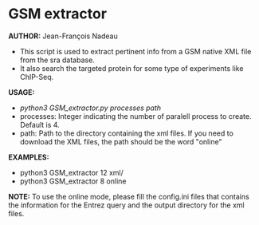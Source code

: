 # GSM extractor<br>
**AUTHOR:** Jean-François Nadeau<br>
  * This script is used to extract pertinent info from a GSM native XML file from the sra database.<br>
  * It also search the targeted protein for some type of experiments like ChIP-Seq.<br>

**USAGE:**<br>
  * *python3 GSM_extractor.py processes path*<br>
  * processes: Integer indicating the number of paralell process to create. Default is 4.<br>
  * path: Path to the directory containing the xml files. If you need to download the XML files, the path should be the word "online"<br>

**EXAMPLES:**<br>
  * python3 GSM_extractor 12 xml/<br>
  * python3 GSM_extractor 8 online<br>

**NOTE:** To use the online mode, please fill the config.ini files that contains the information for the Entrez query and the output directory for the xml files.<br>

